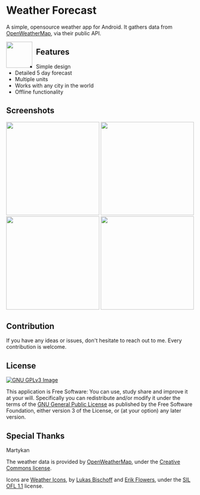 # Weather Forecast

A simple, opensource weather app for Android. It gathers data from 
[OpenWeatherMap](http://openweathermap.org/), via their public API.

[<img src="https://upload.wikimedia.org/wikipedia/commons/thumb/c/cd/Get_it_on_Google_play.svg/500px-Get_it_on_Google_play.svg.png" style="float: left; padding-right: 10px;" height="70">](https://play.google.com/store/apps/details?id=shubham.kajaria.WeatherForecast)

## Features
* Simple design
* Detailed 5 day forecast
* Multiple units
* Works with any city in the world
* Offline functionality

## Screenshots
[<img src="https://i.imgur.com/8knaGtb.png" width=250>](https://i.imgur.com/8knaGtb.png)
[<img src="https://i.imgur.com/fnmagmx.png" width=250>](https://i.imgur.com/fnmagmx.png)
[<img src="https://i.imgur.com/EouVSy3.png" width=250>](https://i.imgur.com/EouVSy3.png)
[<img src="https://i.imgur.com/NJn1l4W.png" width=250>](https://i.imgur.com/NJn1l4W.png)

## Contribution
If you have any ideas or issues, don't hesitate to reach out to me. Every contribution is welcome.

## License
[![GNU GPLv3 Image](https://www.gnu.org/graphics/gplv3-127x51.png)](http://www.gnu.org/licenses/gpl-3.0.en.html)  

This application is Free Software: You can use, study share and improve it at your
will. Specifically you can redistribute and/or modify it under the terms of the
[GNU General Public License](https://www.gnu.org/licenses/gpl.html) as
published by the Free Software Foundation, either version 3 of the License, or
(at your option) any later version.

## Special Thanks  
Martykan

The weather data is provided by [OpenWeatherMap](http://openweathermap.org/), under the <a href='http://creativecommons.org/licenses/by-sa/2.0/'>Creative Commons license</a>.

Icons are <a href='https://erikflowers.github.io/weather-icons/'>Weather Icons</a>, by <a href='http://www.twitter.com/artill'>Lukas Bischoff</a> and <a href='http://www.twitter.com/Erik_UX'>Erik Flowers</a>, under the <a href='http://scripts.sil.org/OFL'>SIL OFL 1.1</a> license.
